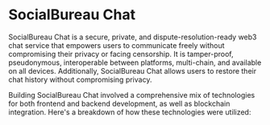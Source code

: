 # SocialBureau Chat 

SocialBureau Chat is a secure, private, and dispute-resolution-ready web3 chat service that empowers users to communicate freely without compromising their privacy or facing censorship. It is tamper-proof, pseudonymous, interoperable between platforms, multi-chain, and available on all devices. Additionally, SocialBureau Chat allows users to restore their chat history without compromising privacy.

Building SocialBureau Chat involved a comprehensive mix of technologies for both frontend and backend development, as well as blockchain integration. Here's a breakdown of how these technologies were utilized:
